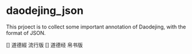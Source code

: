 # daodejing_json
This prjoect is to collect some important annotation of Daodejing, with the format of JSON.

[] 道德經 流行版
[] 道德经 帛书版
